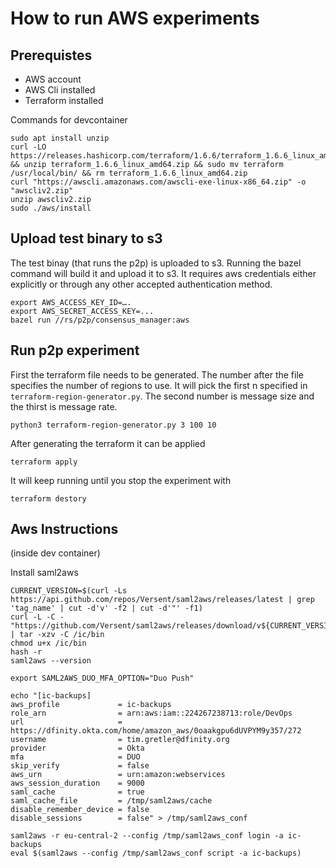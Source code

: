 
# How to run AWS experiments

## Prerequistes

- AWS account
- AWS Cli installed
- Terraform installed

Commands for devcontainer
```
sudo apt install unzip
curl -LO https://releases.hashicorp.com/terraform/1.6.6/terraform_1.6.6_linux_amd64.zip && unzip terraform_1.6.6_linux_amd64.zip && sudo mv terraform /usr/local/bin/ && rm terraform_1.6.6_linux_amd64.zip
curl "https://awscli.amazonaws.com/awscli-exe-linux-x86_64.zip" -o "awscliv2.zip"
unzip awscliv2.zip
sudo ./aws/install
```

## Upload test binary to s3

The test binay (that runs the p2p) is uploaded to s3. Running the bazel command will build it and upload it to s3. It requires aws credentials either explicitly or through any other accepted authentication method.

```
export AWS_ACCESS_KEY_ID=….
export AWS_SECRET_ACCESS_KEY=...
bazel run //rs/p2p/consensus_manager:aws
```

## Run p2p experiment

First the terraform file needs to be generated. The number after the file specifies the number of regions to use. It will pick the first n specified in `terraform-region-generator.py`. The second number is message size and the thirst is message rate.

```
python3 terraform-region-generator.py 3 100 10
```

After generating the terraform it can be applied

```
terraform apply
```

It will keep running until you stop the experiment with

```
terraform destory
```



## Aws Instructions

(inside dev container)

Install saml2aws
```
CURRENT_VERSION=$(curl -Ls https://api.github.com/repos/Versent/saml2aws/releases/latest | grep 'tag_name' | cut -d'v' -f2 | cut -d'"' -f1)
curl -L -C - "https://github.com/Versent/saml2aws/releases/download/v${CURRENT_VERSION}/saml2aws_${CURRENT_VERSION}_linux_amd64.tar.gz" | tar -xzv -C /ic/bin
chmod u+x /ic/bin
hash -r
saml2aws --version

export SAML2AWS_DUO_MFA_OPTION="Duo Push"

echo "[ic-backups]
aws_profile             = ic-backups
role_arn                = arn:aws:iam::224267238713:role/DevOps
url                     = https://dfinity.okta.com/home/amazon_aws/0oaakgpu6dUVPYM9y357/272
username                = tim.gretler@dfinity.org
provider                = Okta
mfa                     = DUO
skip_verify             = false
aws_urn                 = urn:amazon:webservices
aws_session_duration    = 9000
saml_cache              = true
saml_cache_file         = /tmp/saml2aws/cache
disable_remember_device = false
disable_sessions        = false" > /tmp/saml2aws_conf

saml2aws -r eu-central-2 --config /tmp/saml2aws_conf login -a ic-backups
eval $(saml2aws --config /tmp/saml2aws_conf script -a ic-backups)
```
